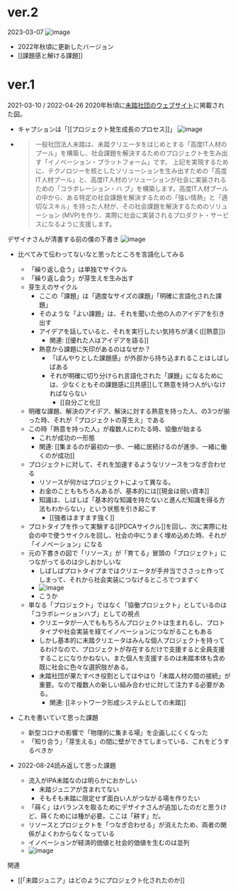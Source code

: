 

# ver.2
2023-03-07
![image](https://gyazo.com/fa412c5f0177327a0585a62f569c12e3/thumb/1000)
- 2022年秋頃に更新したバージョン
- [[課題感と解ける課題]]

# ver.1
2021-03-10 / 2022-04-26
2020年秋頃に[未踏社団のウェブサイト](https://www.mitou.org/projects/index.html)に掲載された図。
- キャプションは「[[プロジェクト発生成長のプロセス]]」
![image](https://gyazo.com/d12ea2d842f481fe3be629aa962bd23b/thumb/1000)
- > 一般社団法人未踏は、未踏クリエータをはじめとする「高度IT人材のプール」を構築し、社会課題を解決するためのプロジェクトを生み出す「イノベーション・プラットフォーム」です。 上記を実現するために、テクノロジーを核としたソリューションを生み出すための「高度IT人材プール」と、高度IT人材のソリューションが社会に実装されるための「コラボレーション・ハ ブ」を構築します。高度IT人材プールの中から、ある特定の社会課題を解決するための「強い情熱」と「適切なスキル」を持った人材が、その社会課題を解決するためのソリューション (MVP)を作り、実際に社会に実装されるプロダクト・サービスになるように支援します。

デザイナさんが清書する前の僕の下書き
![image](https://gyazo.com/90ac7cbb2cbcdea8854922d6c5854296/thumb/1000)
- 比べてみて伝わってないなと思ったところを言語化してみる
    - 「繰り返し会う」は単独でサイクル
    - 「繰り返し会う」が芽生えを生み出す
    - 芽生えのサイクル
        - ここの「課題」は「適度なサイズの課題」「明確に言語化された課題」
        - そのような「よい課題」は、それを聞いた他の人のアイデアを引き出す
        - アイデアを話していると、それを実行したい気持ちが湧く([[熱意]])
            - 関連: [[優れた人はアイデアを語る]]
        - 熱意から課題に矢印があるのはなぜか？
            - 「ぼんやりとした課題感」が外部から持ち込まれることはしばしばある
            - それが明確に切り分けられ言語化された「課題」になるためには、少なくともその課題感に[[共感]]して熱意を持つ人がいなければならない
                - [[自分ごと化]]
    - 明確な課題、解決のアイデア、解決に対する熱意を持った人、の3つが揃った時、それが「プロジェクトの芽生え」である
    - この時「熱意を持った人」が複数人にわたる時、協働が始まる
        - これが成功の一形態
        - 関連: [[集まるのが最初の一歩、一緒に居続けるのが進歩、一緒に働くのが成功]]
    - プロジェクトに対して、それを加速するようなリソースをつなぎ合わせる
        - リソースが何かはプロジェクトによって異なる。
        - お金のことももちろんあるが、基本的には[[現金は弱い資本]]
        - 知識は、しばしば「基本的な知識を持たないと進んだ知識を得る方法もわからない」という状態を引き起こす
            - [[強者はますます強く]]
    - プロトタイプを作って実験する[[PDCAサイクル]]を回し、次に実際に社会の中で使うサイクルを回し、社会の中にうまく埋め込めた時、それが「イノベーション」になる
    - 元の下書きの図で「リソース」が「育てる」冒頭の「プロジェクト」につながってるのは少しおかしいな
        - しばしばプロトタイプまではクリエータが手弁当でささっと作ってしまって、それから社会実装につなげるところでつまずく
        - ![image](https://gyazo.com/c301f77b301a8539cd6fc4ec2195fd2a/thumb/1000)
        - こうか
    - 単なる「プロジェクト」ではなく「協働プロジェクト」としているのは「コラボレーションハブ」としての視点
        - クリエータが一人でももちろんプロジェクトは生まれるし、プロトタイプや社会実装を経てイノベーションにつながることもある
        - しかし基本的に未踏クリエータはみんな個人プロジェクトを持ってるわけなので、プロジェクトが存在するだけで支援すると全員支援することになりかねない。また個人を支援するのは未踏本体も含め既に社会に色々な選択肢がある。
        - 未踏社団が果たすべき役割としてはやはり「未踏人材の間の接続」が重要。なので複数人の新しい組み合わせに対して注力する必要がある。
            - 関連: [[ネットワーク形成システムとしての未踏]]

- これを書いていて思った課題
    - 新型コロナの影響で「物理的に集まる場」を企画しにくくなった
    - 「知り合う」「芽生える」の間に壁ができてしまっている、これをどうするべきか

- 2022-08-24読み返して思った課題
    - 流入がIPA未踏なのは明らかにおかしい
        - 未踏ジュニアが含まれてない
        - そもそも未踏に限定せず面白い人がつながる場を作りたい
    - 「蒔く」はバランスを取るためにデザイナさんが追加したのだと思うけど、蒔くためには種が必要。ここは「耕す」だ。
    - リソースとプロジェクトを「つなぎ合わせる」が消えたため、両者の関係がよくわからなくなっている
    - イノベーションが経済的価値と社会的価値を生むのは並列
    - ![image](https://gyazo.com/96af12b787375f9227409ebc2976f12a/thumb/1000)

関連
- [[「未踏ジュニア」はどのようにプロジェクト化されたのか]]
